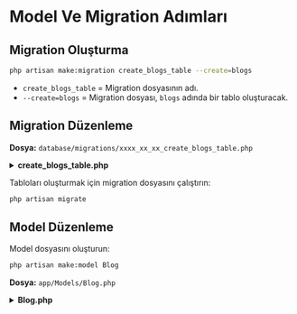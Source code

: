 # Model Ve Migration Adımları

## Migration Oluşturma

```bash
php artisan make:migration create_blogs_table --create=blogs
```

- `create_blogs_table` = Migration dosyasının adı.
- `--create=blogs` = Migration dosyası, `blogs` adında bir tablo oluşturacak.

## Migration Düzenleme

**Dosya:** `database/migrations/xxxx_xx_xx_create_blogs_table.php`

<details>
<summary><b>create_blogs_table.php</b></summary>

```php
        Schema::create('blogs', function (Blueprint $table) {
            $table->id();
            $table->string('title');
            $table->text('description');
            $table->boolean('is_published')->default(0); // 0: Yayınlanmadı, 1: Yayınlandı
            $table->timestamp('published_at')->nullable();
            $table->softDeletes(); // Soft Delete
            $table->timestamps();
        });
```

</details>

Tabloları oluşturmak için migration dosyasını çalıştırın:

```bash
php artisan migrate
```

## Model Düzenleme

Model dosyasını oluşturun:

```bash
php artisan make:model Blog
```

**Dosya:** `app/Models/Blog.php`

<details>
<summary><b>Blog.php</b></summary>

```php
use Illuminate\Database\Eloquent\SoftDeletes;

 use SoftDeletes;

protected $fillable = [
        'title',
        'description',
        'is_published',
    ];
```

</details>

